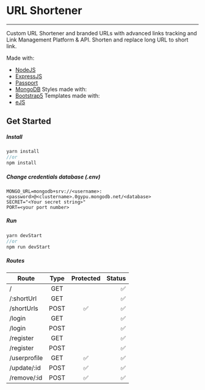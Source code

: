 # URL Shortener
-----

Custom URL Shortener and branded URLs with advanced links tracking and Link Management Platform & API. Shorten and replace long URL to short link.

Made with:
- [NodeJS](https://nodejs.org/en/)
- [ExpressJS](http://expressjs.com/)
- [Passport](https://www.passportjs.org/)
- [MongoDB](https://www.mongodb.com/)
Styles made with:
- [Bootstrap5](https://getbootstrap.com/)
Templates made with:
- [eJS](https://ejs.co/)

## Get Started

##### Install

```javascript
yarn install
//or
npm install
```

##### Change credentials database (.env)

```
MONGO_URL=mongodb+srv://<username>:<password>@<clustername>.0gypu.mongodb.net/<database>
SECRET="<Your secret string>"
PORT=<your port number>
```


##### Run

```javascript
yarn devStart
//or
npm run devStart
```

##### Routes

| Route           | Type           | Protected          | Status               |
| -------------   |:-------------: |:-------------:     |              -----:  |
| /               | GET            |                    |   :white_check_mark: |
| /:shortUrl      | GET            |                    |   :white_check_mark: |
| /shortUrls      | POST           | :white_check_mark: |   :white_check_mark: |
| /login          | GET            |                    |   :white_check_mark: |
| /login          | POST           |                    |   :white_check_mark: |
| /register       | GET            |                    |   :white_check_mark: |
| /register       | POST           |                    |   :white_check_mark: |
| /userprofile    | GET            | :white_check_mark: |   :white_check_mark: |
| /update/:id     | POST           | :white_check_mark: |   :white_check_mark: |
| /remove/:id     | POST           | :white_check_mark: |   :white_check_mark: |